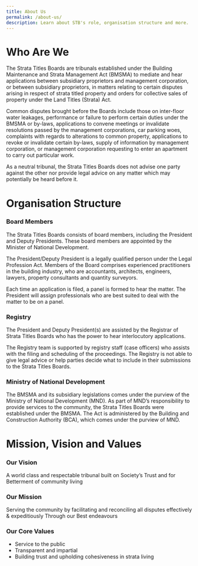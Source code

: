 ```yaml
---
title: About Us
permalink: /about-us/
description: Learn about STB's role, organisation structure and more.
---
```

# **Who Are We**
The Strata Titles Boards are tribunals established under the Building Maintenance and Strata Management Act (BMSMA) to mediate and hear applications between subsidiary proprietors and management corporation, or between subsidiary proprietors, in matters relating to certain disputes arising in respect of strata titled property and orders for collective sales of property under the Land Titles (Strata) Act.

Common disputes brought before the Boards include those on inter-floor water leakages, performance or failure to perform certain duties under the BMSMA or by-laws, applications to convene meetings or invalidate resolutions passed by the management corporations, car parking woes, complaints with regards to alterations to common property, applications to revoke or invalidate certain by-laws, supply of information by management corporation, or management corporation requesting to enter an apartment to carry out particular work.

As a neutral tribunal, the Strata Titles Boards does not advise one party against the other nor provide legal advice on any matter which may potentially be heard before it.
# **Organisation Structure**
### Board Members

The Strata Titles Boards consists of board members, including the President and Deputy Presidents. These board members are appointed by the Minister of National Development.

The President/Deputy President is a legally qualified person under the Legal Profession Act. Members of the Board comprises experienced practitioners in the building industry, who are accountants, architects, engineers, lawyers, property consultants and quantity surveyors.

Each time an application is filed, a panel is formed to hear the matter. The President will assign professionals who are best suited to deal with the matter to be on a panel.

### Registry

The President and Deputy President(s) are assisted by the Registrar of Strata Titles Boards who has the power to hear interlocutory applications.

The Registry team is supported by registry staff (case officers) who assists with the filing and scheduling of the proceedings. The Registry is not able to give legal advice or help parties decide what to include in their submissions to the Strata Titles Boards.

### Ministry of National Development

The BMSMA and its subsidiary legislations comes under the purview of the Ministry of National Development (MND). As part of MND’s responsibility to provide services to the community, the Strata Titles Boards were established under the BMSMA. The Act is administered by the Building and Construction Authority (BCA), which comes under the purview of MND.
# **Mission, Vision and Values**
### Our Vision

A world class and respectable tribunal built on Society’s Trust and for Betterment of community living

### Our Mission

Serving the community by facilitating and reconciling all disputes effectively & expeditiously Through our Best endeavours

### Our Core Values

*   Service to the public
*   Transparent and impartial
*   Building trust and upholding cohesiveness in strata living